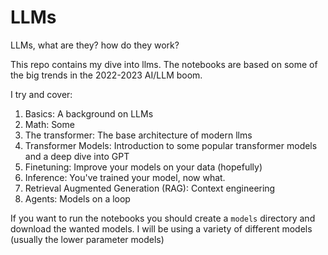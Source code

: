 # LLMs

LLMs, what are they? how do they work? 

This repo contains my dive into llms.
The notebooks are based on some of the big trends in the 2022-2023 AI/LLM boom.

I try and cover:
1. Basics: A background on LLMs
2. Math: Some 
3. The transformer: The base architecture of modern llms
4. Transformer Models: Introduction to some popular transformer models and a deep dive into GPT
5. Finetuning: Improve your models on your data (hopefully)
6. Inference: You've trained your model, now what.
7. Retrieval Augmented Generation (RAG): Context engineering
8. Agents: Models on a loop

If you want to run the notebooks you should create a `models` directory and download the wanted models. 
I will be using a variety of different models (usually the lower parameter models)
